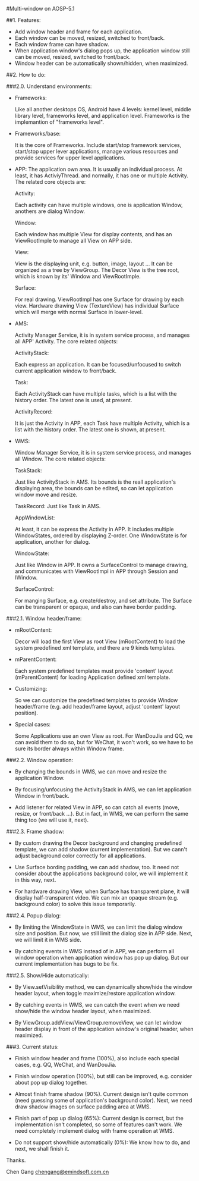 #Multi-window on AOSP-5.1

##1. Features:

- Add window header and frame for each application.
- Each window can be moved, resized, switched to front/back.
- Each window frame can have shadow.
- When application window's dialog pops up, the application window
  still can be moved, resized, switched to front/back.
- Window header can be automatically shown/hidden, when maximized.

##2. How to do:

###2.0. Understand environments:

- Frameworks:

  Like all another desktops OS, Android have 4 levels: kernel
  level, middle library level, frameworks level, and application
  level. Frameworks is the implemantion of "frameworks level".

- Frameworks/base:

  It is the core of Frameworks. Include start/stop framework
  services, start/stop upper lever applications, manage various
  resources and provide services for upper level applications.

- APP:
  The application own area. It is usually an individual process.
  At least, it has ActiviyThread. and normally, it has one or
  multiple Activity. The related core objects are:

  Activity:

  Each activity can have multiple windows, one is application
  Window, anothers are dialog Window.

  Window:

  Each window has multiple View for display contents, and has an
  ViewRootImple to manage all View on APP side.

  View:

  View is the displaying unit, e.g. button, image, layout ... It
  can be organized as a tree by ViewGroup. The Decor View is the
  tree root, which is known by its' Window and ViewRootImple.

  Surface:

  For real drawing. ViewRootImpl has one Surface for drawing by
  each view. Hardware drawing View (TextureView) has individual
  Surface which will merge with normal Surface in lower-level.

- AMS:

  Activity Manager Service, it is in system service process, and
  manages all APP' Activity. The core related objects:

  ActivityStack:

  Each express an application. It can be focused/unfocused to
  switch current application window to front/back.

  Task:

  Each ActivityStack can have multiple tasks, which is a list
  with the history order. The latest one is used, at present.

  ActivityRecord:

  It is just the Activity in APP, each Task have multiple
  Activity, which is a list with the history order. The latest
  one is shown, at present.

- WMS:

  Window Manager Service, it is in system service process, and
  manages all Window. The core related objects:

  TaskStack:

  Just like ActivityStack in AMS. Its bounds is the reall
  application's displaying area, the bounds can be edited, so
  can let application window move and resize.

  TaskRecord: Just like Task in AMS.

  AppWindowList:

  At least, it can be express the Activity in APP. It includes
  multiple WindowStates, ordered by displaying Z-order. One
  WindowState is for application, another for dialog.

  WindowState:

  Just like Window in APP. It owns a SurfaceControl to manage
  drawing, and communicates with ViewRootImpl in APP through
  Session and IWindow.

  SurfaceControl:

  For manging Surface, e.g. create/destroy, and set attribute.
  The Surface can be transparent or opaque, and also can have
  border padding.

###2.1. Window header/frame:

- mRootContent:

  Decor will load the first View as root View (mRootContent) to
  load the system predefined xml template, and there are 9 kinds
  templates.

- mParentContent:

  Each system predefined templates must provide 'content' layout
  (mParentContent) for loading Application defined xml template.

- Customizing:

  So we can customize the predefined templates to provide Window
  header/frame (e.g. add header/frame layout, adjust 'content'
  layout position).

- Special cases:

  Some Applications use an own View as root. For WanDouJia and
  QQ, we can avoid them to do so, but for WeChat, it won't work,
  so we have to be sure its border always within Window frame.

###2.2. Window operation:

- By changing the bounds in WMS, we can move and resize the
  application Window.

- By focusing/unfocusing the ActivityStack in AMS, we can let
  application Window in front/back.

- Add listener for related View in APP, so can catch all events
  (move, resize, or front/back ...). But in fact, in WMS, we can
  perform the same thing too (we will use it, next).

###2.3. Frame shadow:

- By custom drawing the Decor background and changing predefined
  template, we can add shadow (current implementation). But we
  cann't adjust background color correctly for all applications.

- Use Surface bording padding, we can add shadow, too. It need
  not consider about the applications background color, we will
  implement it in this way, next.

- For hardware drawing View, when Surface has transparent plane,
  it will display half-transparent video. We can mix an opaque
  stream (e.g. background color) to solve this issue temporarily.

###2.4. Popup dialog:

- By limiting the WindowState in WMS, we can limit the dialog
  window size and position. But now, we still limit the dialog
  size in APP side. Next, we will limit it in WMS side.

- By catching events in WMS instead of in APP, we can perform
  all window operation when application window has pop up
  dialog. But our current implementation has bugs to be fix.

###2.5. Show/Hide automatically:

- By View.setVisibility method, we can dynamically show/hide the
  window header layout, when toggle maximize/restore application
  window.

- By catching events in WMS, we can catch the event when we need
  show/hide the window header layout, when maximized.

- By ViewGroup.addView/ViewGroup.removeView, we can let window
  header display in front of the application window's original
  header, when maximized.

###3. Current status:

- Finish window header and frame (100%), also include each special
  cases, e.g.  QQ, WeChat, and WanDouJia.

- Finish window operation (100%), but still can be improved, e.g.
  consider about pop up dialog together.

- Almost finish frame shadow (90%). Current design isn't quite common
  (need guessing some of application's background color). Next, we
  need draw shadow images on surface padding area at WMS.

- Finish part of pop up dialog (65%): Current design is correct, but
  the implementation isn't completed, so some of features can't work.
  We need completely implement dialog with frame operation at WMS.

- Do not support show/hide automatically (0%): We know how to do, and
  next, we shall finish it.



Thanks.

Chen Gang <chengang@emindsoft.com.cn>
